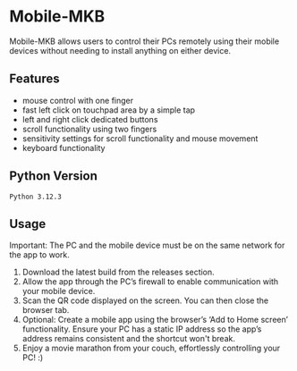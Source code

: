 # Mobile-MKB
Mobile-MKB allows users to control their PCs remotely using their mobile devices without needing to install anything on either device.

## Features
- mouse control with one finger
- fast left click on touchpad area by a simple tap
- left and right click dedicated buttons
- scroll functionality using two fingers
- sensitivity settings for scroll functionality and mouse movement
- keyboard functionality

## Python Version
`Python 3.12.3`

## Usage
Important: The PC and the mobile device must be on the same network for the app to work.

1. Download the latest build from the releases section.
2. Allow the app through the PC’s firewall to enable communication with your mobile device.
3. Scan the QR code displayed on the screen. You can then close the browser tab.
4. Optional: Create a mobile app using the browser’s ‘Add to Home screen’ functionality. Ensure your PC has a static IP address so the app’s address remains consistent and the shortcut won't break.
5. Enjoy a movie marathon from your couch, effortlessly controlling your PC! :)
